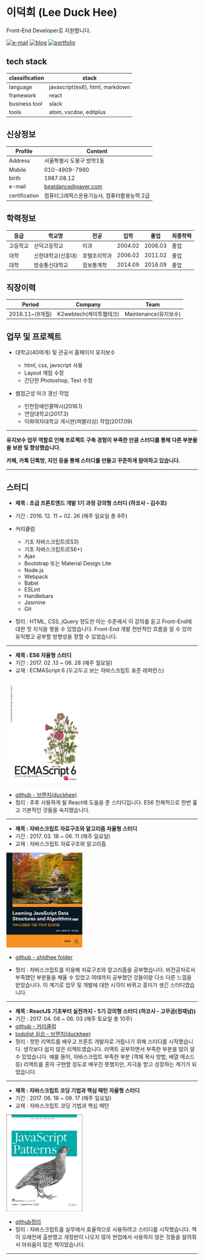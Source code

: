 # 이덕희 (Lee Duck Hee)

Front-End Developer로 지원합니다.

[![e-mail](https://img.shields.io/badge/email-beatdance%40naver.com-blue.svg)](mailto:beatdance@naver.com) [![blog](https://img.shields.io/badge/blog-shldhee.github.io-lightgrey.svg)](http://shldhee.github.io/) [![portfolio](https://img.shields.io/badge/portfolio-bbaki.ivryo.net-brightgreen.svg)](http://bbaki.ivyro.net/bbaki)

## tech stack

classification | stack
--|--
language | javascript(es6), html, markdown
framework  | react
business tool | slack
tools | atom, vscdoe, editplus

## 신상정보

Profile | Content
--|--
Address | 서울특별시 도봉구 방학1동
Mobile  | 010-4909-7980
birth | 1987.08.12
e-mail | beatdance@naver.com
certification | 컴퓨터그래픽스운용기능사, 컴퓨터활용능력 2급

## 학력정보

등급 | 학교명 | 전공 | 입학 | 졸업 | 최종학력
--|--|--|--|--|--
고등학교 | 선덕고등학교 | 이과  | 2004.02  | 2006.03  | 졸업
대학 | 신한대학교(신흥대) | 호텔조리학과  | 2006.02  | 2011.02  | 졸업  |   |   |   |   |
대학 | 방송통신대학교 | 정보통계학  | 2014.09  | 2016.09  | 졸업

## 직장이력

Period | Company | Team
-|-|-|
2016.11~(9개월)| K2webtech(케이투웹테크)| Maintenance(유지보수)

## 업무 및 프로젝트

* 대학교(40여개) 및 관공서 홈페이지 유지보수
  * html, css, javscript 사용
  * Layout 깨짐 수정
  * 간단한 Photoshop, Text 수정

* 웹접근성 마크 갱신 작업
  * 인천장애인콜택시(2016.1)
  * 연암대학교(2017.3)
  * 이화여자대학교 게시판(퍼블리싱) 작업(2017.09)

---

**유지보수 업무 역할로 인해 프로젝트 구축 경험이 부족한 만큼 스터디를 통해 다른 부분들을 보완 및 향상했습니다.**

**카페, 카톡 단톡방, 지인 등을 통해 스터디를 만들고 꾸준하게 참여하고 있습니다.**

---

## 스터디

* **제목 : 초급 프론트엔드 개발 1기 과정 강의형 스터디 (하코사 - 김수호)**
* 기간 : 2016. 12. 11 ~ 02. 26 (매주 일요일 총 9주)
* 커리큘럼
  - 기초 자바스크립트(ES3)
  - 기초 자바스크립트(ES6+)
  - Ajax
  - Bootstrap 또는 Material Design Lite
  - Node.js
  - Webpack
  - Babel
  - ESLint
  - Handlebars
  - Jasmine
  - Git

* 정리 : HTML, CSS, jQuery 정도만 아는 수준에서 이 강의를 듣고 Front-End에 대한 첫 지식을 쌓을 수 있었습니다. Front-End 개발 전반적인 흐름을 알 수 있어 유익했고 공부할 방향성을 정할 수 있었습니다.

---

* **제목 : ES6 자율형 스터디**
* 기간 : 2017. 02 .13 ~ 06. 28 (매주 월요일)
* 교재 : ECMAScript 6 (두고두고 보는 자바스크립트 표준 레퍼런스)

<img src="./images/es6.jpg" width="200" />

* [github - 브랜치(duckhee)](https://github.com/shldhee/es6-study/tree/duckhee)
* 정리 : 추후 사용하게 될 React에 도움을 준 스터디입니다. ES6 전체적으로 한번 훑고 기본적인 것들을 숙지했습니다.

---

* **제목 : 자바스크립트 자료구조와 알고리즘 자율형 스터디**
* 기간 : 2017. 03. 18 ~ 06. 11 (매주 일요일)
* 교재 : 자바스크립트 자료구조와 알고리즘

<img src="./images/jsa.jpg" width="200" />

* [github - shldhee folder](https://github.com/shldhee/bookStudy2)

* 정리 : 자바스크립트를 이용해 자료구조와 알고리즘을 공부했습니다. 비전공자로서 부족했던 부분들을 채울 수 있었고 여태까지 공부했던 것들이랑 다소 다른 느낌을 받았습니다. 이 계기로 업무 및 개발에 대한 시각이 바뀌고 흥미가 생긴 스터디였습니다.

---

* **제목 : ReactJS 기초부터 실전까지 - 5기 강의형 스터디 (하코사 - 고무곰(정재남))**
* 기간 : 2017. 04. 08 ~ 06. 03 (매주 토요일 총 10주)
* [github - 커리큘럼](https://github.com/shldhee/reactStudy)
* [todolist 실습 - 브랜치(duckhee)](https://github.com/react-study/playground-5)
* 정리 : 핫한 리액트를 배우고 프론트 개발자로 거듭나기 위해 스터디를 시작했습니다. 생각보다 쉽지 않은 리액트였습니다. 리액트 공부하면서 부족한 부분을 많이 알 수 있었습니다. 예를 들어, 자바스크립트 부족한 부분 (객체 복사 방법, 배열 메소드 등) 리액트를 혼자 구현할 정도로 배우진 못했지만, 자극을 받고 성장하는 계기가 되었습니다.

---

* **제목 : 자바스크립트 코딩 기법과 핵심 패턴 자율형 스터디**
* 기간 : 2017. 06. 18 ~ 09. 17 (매주 일요일)
* 교재 : 자바스크립트 코딩 기법과 핵심 패턴

<img src="./images/jsp.jpg" width="200" />

* [github정리](https://github.com/shldhee/javascript-pattern-study)
* 정리 : 자바스크립트를 실무에서 효율적으로 사용하려고 스터디를 시작했습니다. 책이 오래전에 출판했고 개정판이 나오지 않아 현업에서 사용하지 않은 것들을 알려줘서 아쉬움이 많은 책이었습니다.
---
